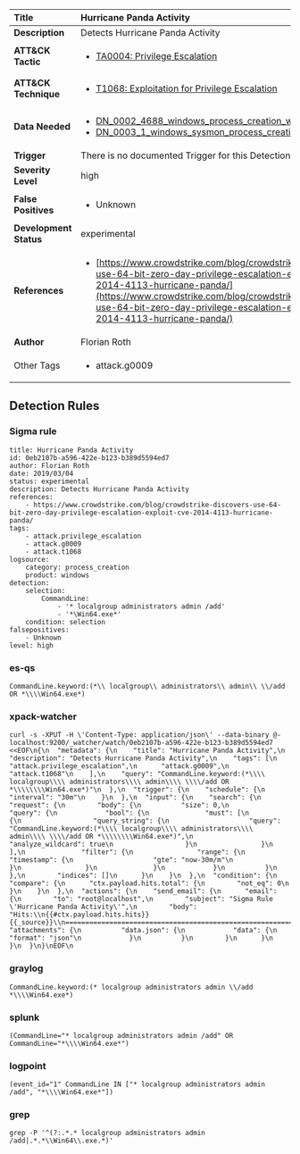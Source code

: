 | Title                    | Hurricane Panda Activity       |
|:-------------------------|:------------------|
| **Description**          | Detects Hurricane Panda Activity |
| **ATT&amp;CK Tactic**    |  <ul><li>[TA0004: Privilege Escalation](https://attack.mitre.org/tactics/TA0004)</li></ul>  |
| **ATT&amp;CK Technique** | <ul><li>[T1068: Exploitation for Privilege Escalation](https://attack.mitre.org/techniques/T1068)</li></ul>  |
| **Data Needed**          | <ul><li>[DN_0002_4688_windows_process_creation_with_commandline](../Data_Needed/DN_0002_4688_windows_process_creation_with_commandline.md)</li><li>[DN_0003_1_windows_sysmon_process_creation](../Data_Needed/DN_0003_1_windows_sysmon_process_creation.md)</li></ul>  |
| **Trigger**              |  There is no documented Trigger for this Detection Rule yet  |
| **Severity Level**       | high |
| **False Positives**      | <ul><li>Unknown</li></ul>  |
| **Development Status**   | experimental |
| **References**           | <ul><li>[https://www.crowdstrike.com/blog/crowdstrike-discovers-use-64-bit-zero-day-privilege-escalation-exploit-cve-2014-4113-hurricane-panda/](https://www.crowdstrike.com/blog/crowdstrike-discovers-use-64-bit-zero-day-privilege-escalation-exploit-cve-2014-4113-hurricane-panda/)</li></ul>  |
| **Author**               | Florian Roth |
| Other Tags           | <ul><li>attack.g0009</li></ul> | 

## Detection Rules

### Sigma rule

```
title: Hurricane Panda Activity
id: 0eb2107b-a596-422e-b123-b389d5594ed7
author: Florian Roth
date: 2019/03/04
status: experimental
description: Detects Hurricane Panda Activity
references:
    - https://www.crowdstrike.com/blog/crowdstrike-discovers-use-64-bit-zero-day-privilege-escalation-exploit-cve-2014-4113-hurricane-panda/
tags:
    - attack.privilege_escalation
    - attack.g0009
    - attack.t1068
logsource:
    category: process_creation
    product: windows
detection:
    selection:
        CommandLine:
            - '* localgroup administrators admin /add'
            - '*\Win64.exe*'
    condition: selection
falsepositives:
    - Unknown
level: high

```





### es-qs
    
```
CommandLine.keyword:(*\\ localgroup\\ administrators\\ admin\\ \\/add OR *\\\\Win64.exe*)
```


### xpack-watcher
    
```
curl -s -XPUT -H \'Content-Type: application/json\' --data-binary @- localhost:9200/_watcher/watch/0eb2107b-a596-422e-b123-b389d5594ed7 <<EOF\n{\n  "metadata": {\n    "title": "Hurricane Panda Activity",\n    "description": "Detects Hurricane Panda Activity",\n    "tags": [\n      "attack.privilege_escalation",\n      "attack.g0009",\n      "attack.t1068"\n    ],\n    "query": "CommandLine.keyword:(*\\\\ localgroup\\\\ administrators\\\\ admin\\\\ \\\\/add OR *\\\\\\\\Win64.exe*)"\n  },\n  "trigger": {\n    "schedule": {\n      "interval": "30m"\n    }\n  },\n  "input": {\n    "search": {\n      "request": {\n        "body": {\n          "size": 0,\n          "query": {\n            "bool": {\n              "must": [\n                {\n                  "query_string": {\n                    "query": "CommandLine.keyword:(*\\\\ localgroup\\\\ administrators\\\\ admin\\\\ \\\\/add OR *\\\\\\\\Win64.exe*)",\n                    "analyze_wildcard": true\n                  }\n                }\n              ],\n              "filter": {\n                "range": {\n                  "timestamp": {\n                    "gte": "now-30m/m"\n                  }\n                }\n              }\n            }\n          }\n        },\n        "indices": []\n      }\n    }\n  },\n  "condition": {\n    "compare": {\n      "ctx.payload.hits.total": {\n        "not_eq": 0\n      }\n    }\n  },\n  "actions": {\n    "send_email": {\n      "email": {\n        "to": "root@localhost",\n        "subject": "Sigma Rule \'Hurricane Panda Activity\'",\n        "body": "Hits:\\n{{#ctx.payload.hits.hits}}{{_source}}\\n================================================================================\\n{{/ctx.payload.hits.hits}}",\n        "attachments": {\n          "data.json": {\n            "data": {\n              "format": "json"\n            }\n          }\n        }\n      }\n    }\n  }\n}\nEOF\n
```


### graylog
    
```
CommandLine.keyword:(* localgroup administrators admin \\/add *\\\\Win64.exe*)
```


### splunk
    
```
(CommandLine="* localgroup administrators admin /add" OR CommandLine="*\\\\Win64.exe*")
```


### logpoint
    
```
(event_id="1" CommandLine IN ["* localgroup administrators admin /add", "*\\\\Win64.exe*"])
```


### grep
    
```
grep -P '^(?:.*.* localgroup administrators admin /add|.*.*\\Win64\\.exe.*)'
```



